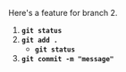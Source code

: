 Here's a feature for branch 2.
1. **`git status`**
2. **`git add .`**
   * **`git status`**
3. **`git commit -m "message"`**
